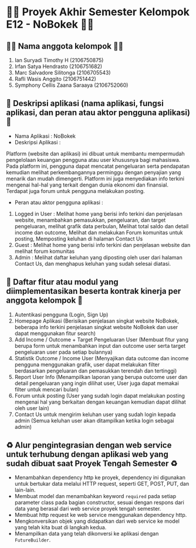 # 👷‍♂️ Proyek Akhir Semester Kelompok E12 - NoBokek 👷‍♀️

## 🙋‍♂️ Nama anggota kelompok 🙋‍♀️
1. Ian Suryadi Timothy H (2106750875)
2. Irfan Satya Hendrasto (2106751682)
3. Marc Salvadore Silitonga (2106705543)
4. Rafli Wasis Anggito (2106751442)
5. Symphony Cellis Zaana Saraaya (2106752060) 

## 📃 Deskripsi aplikasi (nama aplikasi, fungsi aplikasi, dan peran atau aktor pengguna aplikasi) 📃
- Nama Aplikasi : NoBokek
- Deskripsi Aplikasi :

Platform (website dan aplikasi) ini dibuat untuk membantu mempermudah pengelolaan keuangan pengguna atau user khususnya bagi mahasiswa. Pada platform ini, pengguna dapat mencatat pengeluaran serta pendapatan kemudian melihat perkembangannya perminggu dengan penyajian yang menarik dan mudah dimengerti. Platform ini juga menyediakan info terkini mengenai hal-hal yang terkait dengan dunia ekonomi dan finansial. Terdapat juga forum untuk pengguna melakukan posting.
- Peran atau aktor pengguna aplikasi :
1. Logged in User : Melihat home yang berisi info terkini dan penjelasan website, menambahkan pemasukkan, pengeluaran, dan target pengeluaran, melihat grafik data perbulan, Melihat total saldo dan detail income dan outcome, Melihat dan melakukan Forum komunitas untuk posting, Memposting keluhan di halaman Contact Us
2. Guest : Melihat home yang berisi info terkini dan penjelasan website dan melihat forum komunitas
3. Admin : Melihat daftar keluhan yang diposting oleh user dari halaman Contact Us, dan menghapus keluhan yang sudah selesai diatasi.

## 📝 Daftar fitur atau modul yang diimplementasikan beserta kontrak kinerja per anggota kelompok 📝
1. Autentikasi pengguna (Login, Sign Up)
2. Homepage Aplikasi (Berisikan penjelasan singkat website NoBokek, beberapa info terkini penjelasan singkat website NoBokek dan user dapat menggunakan fitur search) 
3. Add Income / Outcome + Target Pengeluaran User (Membuat fitur yang berupa form untuk menambahkan input dan outcome user serta target pengeluaran user pada setiap bulannya)
4. Statistik Outcome / Income User (Menyajikan data outcome dan income pengguna menggunakan grafik, user dapat melakukan filter berdasarkan pengeluaran dan pemasukkan terendah dan tertinggi) 
5. Report User Info (Menampilkan laporan yang berupa outcome user dan detail pengeluaran yang ingin dilihat user, User juga dapat memakai filter untuk mencari bulan)
6. Forum untuk posting (User yang sudah login dapat melakukan posting mengenai hal yang berkaitan dengan keuangan kemudian dapat dilihat oleh user lain)
7. Contact Us untuk mengirim keluhan user yang sudah login kepada admin (Semua keluhan user akan ditampilkan ketika login sebagai admin)

## ♻️ Alur pengintegrasian dengan web service untuk terhubung dengan aplikasi web yang sudah dibuat saat Proyek Tengah Semester ♻️
- Menambahkan dependency http ke proyek, dependency ini digunakan untuk bertukar data melalui HTTP request, seperti GET, POST, PUT, dan lain-lain.
- Membuat model dan menambahkan keyword `required` pada setiap parameter class pada bagian constructor, sesuai dengan respons dari data yang berasal dari web service proyek tengah semester.
- Membuat http request ke web service menggunakan dependency http.
- Mengkonversikan objek yang didapatkan dari web service ke model yang telah kita buat di langkah kedua.
- Menampilkan data yang telah dikonversi ke aplikasi dengan `FutureBuilder`.
